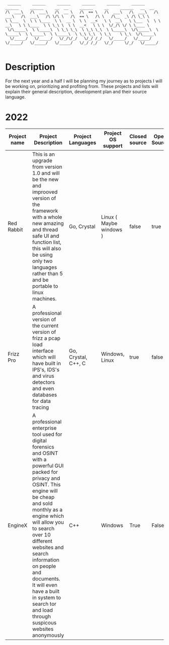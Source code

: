 ```
 ______     ______     ______     ______     ______     ______     ______     ______     __  __     ______     __     ______   __  __    
/\  ___\   /\  ___\   /\  __ \   /\  == \   /\  ___\   /\  ___\   /\  ___\   /\  ___\   /\ \/\ \   /\  == \   /\ \   /\__  _\ /\ \_\ \   
\ \___  \  \ \ \____  \ \  __ \  \ \  __<   \ \  __\   \ \___  \  \ \  __\   \ \ \____  \ \ \_\ \  \ \  __<   \ \ \  \/_/\ \/ \ \____ \  
 \/\_____\  \ \_____\  \ \_\ \_\  \ \_\ \_\  \ \_____\  \/\_____\  \ \_____\  \ \_____\  \ \_____\  \ \_\ \_\  \ \_\    \ \_\  \/\_____\ 
  \/_____/   \/_____/   \/_/\/_/   \/_/ /_/   \/_____/   \/_____/   \/_____/   \/_____/   \/_____/   \/_/ /_/   \/_/     \/_/   \/_____/ 
                                                                                                                                         
```

# Description 

For the next year and a half I will be planning my journey as to projects I will be working on, prioritizing and profiting from. These projects and lists will explain their general description, development plan and their source language.

# 2022 

| Project name | Project Description | Project Languages | Project OS support |  Closed source | Open Source | 
| ------------ | ------------------- | ----------------- | ------------------ | -------------- | ----------- | 
| Red Rabbit   | This is an upgrade from version 1.0 and will be the new and improoved version of the framework with a whole new amazing and thread safe UI and function list, this will also be using only two languages rather than 5 and be portable to linux machines. | Go, Crystal | Linux ( Maybe windows ) | false | true | 
| Frizz Pro    | A professional version of the current version of frizz a pcap load interface which will have built in IPS's, IDS's and virus detectors and even databases for data tracing | Go, Crystal, C++, C | Windows, Linux | true | false |
| EngineX      | A professional enterprise tool used for digital forensics and OSINT with a powerful GUI packed for privacy and OSINT. This engine will be cheap and sold monthly as a engine which will allow you to search over 10 different websites and search information on people and documents. It will even have a built in system to search tor and load through suspicous websites anonymously | C++ | Windows | True | False |
